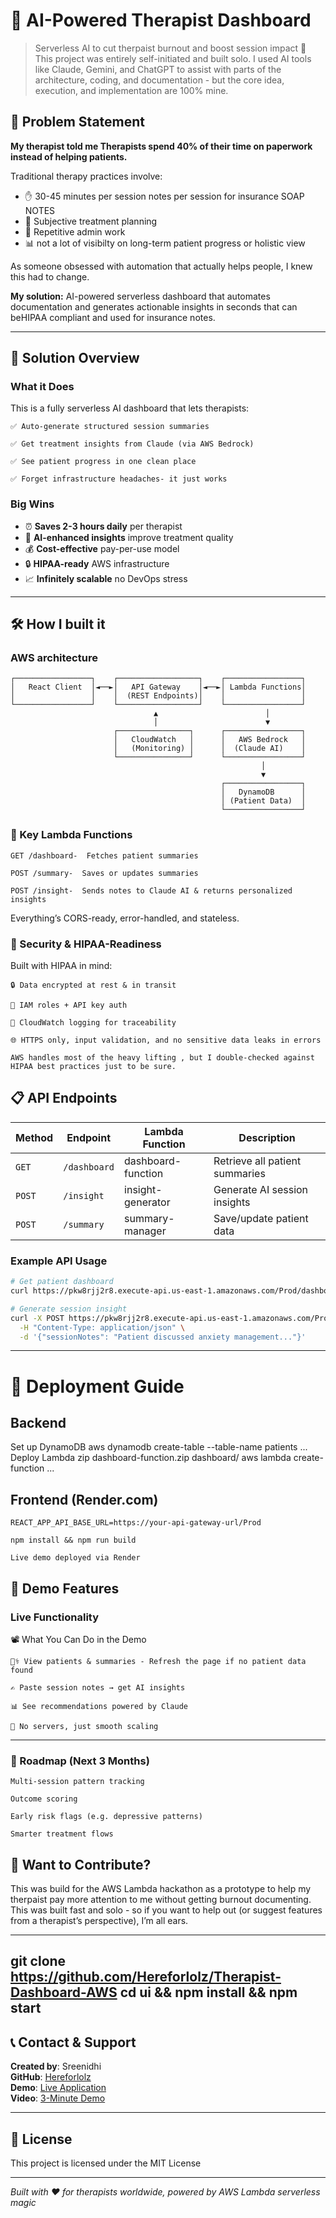 # 🧠 AI-Powered Therapist Dashboard

> Serverless AI to cut therpaist burnout and boost session impact
🧠 This project was entirely self-initiated and built solo. I used AI tools like Claude, Gemini, and ChatGPT to assist with parts of the architecture, coding, and documentation - but the core idea, execution, and implementation are 100% mine.

## 🎯 Problem Statement

**My therapist told me Therapists spend 40% of their time on paperwork instead of helping patients.**

Traditional therapy practices involve:
- ✋ 30-45 minutes per session notes per session for insurance SOAP NOTES
- 📝 Subjective treatment planning
- 🔄 Repetitive admin work
- 📊 not a lot of visibilty on long-term patient progress or holistic view

As someone obsessed with automation that actually helps people, I knew this had to change.

**My solution:** AI-powered serverless dashboard that automates documentation and generates actionable insights in seconds that can beHIPAA compliant and used for insurance notes.

---

## 🚀 Solution Overview

### What it Does
This is a fully serverless AI dashboard that lets therapists:

    ✅ Auto-generate structured session summaries

    ✅ Get treatment insights from Claude (via AWS Bedrock)

    ✅ See patient progress in one clean place

    ✅ Forget infrastructure headaches- it just works

### Big Wins

- ⏰ **Saves 2-3 hours daily** per therapist
- 🧠 **AI-enhanced insights** improve treatment quality  
- 💰 **Cost-effective** pay-per-use model
- 🔒 **HIPAA-ready** AWS infrastructure
- 📈 **Infinitely scalable** no DevOps stress

---

## 🛠️ How I built it

### AWS architecture
```
┌─────────────────┐    ┌──────────────────┐    ┌─────────────────┐
│   React Client  │◄──►│   API Gateway    │◄──►│ Lambda Functions│
│                 │    │  (REST Endpoints)│    │                 │
└─────────────────┘    └──────────────────┘    └─────────────────┘
                                ▲                        │
                                │                        ▼
                       ┌────────────────┐      ┌─────────────────┐
                       │   CloudWatch   │      │   AWS Bedrock   │
                       │   (Monitoring) │      │  (Claude AI)    │
                       └────────────────┘      └─────────────────┘
                                                        │
                                                        ▼
                                               ┌─────────────────┐
                                               │   DynamoDB      │
                                               │ (Patient Data)  │
                                               └─────────────────┘
```

### 🔧 Key Lambda Functions

    GET /dashboard-  Fetches patient summaries

    POST /summary-  Saves or updates summaries

    POST /insight-  Sends notes to Claude AI & returns personalized insights

Everything’s CORS-ready, error-handled, and stateless.

### 🔐 Security & HIPAA-Readiness

Built with HIPAA in mind:

    🔒 Data encrypted at rest & in transit

    🔑 IAM roles + API key auth

    📜 CloudWatch logging for traceability

    🌐 HTTPS only, input validation, and no sensitive data leaks in errors

    AWS handles most of the heavy lifting , but I double-checked against HIPAA best practices just to be sure.

## 📋 API Endpoints

| Method | Endpoint | Lambda Function | Description |
|--------|----------|-----------------|-------------|
| `GET` | `/dashboard` | dashboard-function | Retrieve all patient summaries |
| `POST` | `/insight` | insight-generator | Generate AI session insights |
| `POST` | `/summary` | summary-manager | Save/update patient data |

### Example API Usage

```bash
# Get patient dashboard
curl https://pkw8rjj2r8.execute-api.us-east-1.amazonaws.com/Prod/dashboard

# Generate session insight
curl -X POST https://pkw8rjj2r8.execute-api.us-east-1.amazonaws.com/Prod/insight \
  -H "Content-Type: application/json" \
  -d '{"sessionNotes": "Patient discussed anxiety management..."}'
```

---

# 🚀 Deployment Guide
## Backend

Set up DynamoDB
    aws dynamodb create-table --table-name patients ...
 Deploy Lambda
    zip dashboard-function.zip dashboard/
    aws lambda create-function ...

## Frontend (Render.com)

    REACT_APP_API_BASE_URL=https://your-api-gateway-url/Prod

    npm install && npm run build

    Live demo deployed via Render


## 🎥 Demo Features

### Live Functionality
📽️ What You Can Do in the Demo

    🧑‍⚕️ View patients & summaries - Refresh the page if no patient data found

    ✍️ Paste session notes → get AI insights

    📊 See recommendations powered by Claude

    🚀 No servers, just smooth scaling
---
### 🔮 Roadmap (Next 3 Months)

    Multi-session pattern tracking

    Outcome scoring

    Early risk flags (e.g. depressive patterns)

    Smarter treatment flows

## 🤝 Want to Contribute?

This was build for the AWS Lambda hackathon as a prototype to help my therpaist pay more attention to me without getting burnout documenting.
This was built fast and solo - so if you want to help out (or suggest features from a therapist’s perspective), I’m all ears.

--- 
git clone https://github.com/Hereforlolz/Therapist-Dashboard-AWS
cd ui && npm install && npm start
---

## 📞 Contact & Support

**Created by**: Sreenidhi  
**GitHub**: [Hereforlolz](https://github.com/Hereforlolz)  
**Demo**: [Live Application](https://your-render-app.onrender.com)  
**Video**: [3-Minute Demo](https://youtube.com/watch?v=your-video-id)

---

## 📄 License

This project is licensed under the MIT License

---

*Built with ❤️ for therapists worldwide, powered by AWS Lambda serverless magic*
